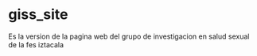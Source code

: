 # giss_site
Es la version de la pagina web del grupo de investigacion en salud sexual de la fes iztacala
